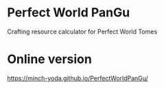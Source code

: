 # Perfect World PanGu
Crafting resource calculator for Perfect World Tomes

# Online version
https://minch-yoda.github.io/PerfectWorldPanGu/
